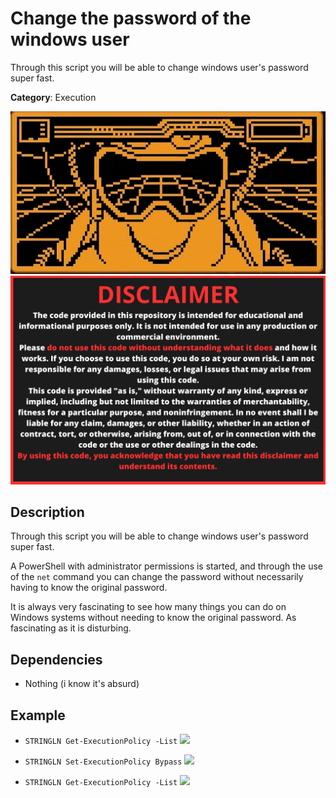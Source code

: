 # Change the password of the windows user

Through this script you will be able to change windows user's password super fast.

**Category**: Execution

<div align=center>

<img src="/main/img/logo-repository-2_0.gif" width="600" /><br>
<img src="/main/img/DISCLAIMER.png" width="600" />


</div>

## Description

Through this script you will be able to change windows user's password super fast.

A PowerShell with administrator permissions is started, and through the use of the `net` command you can change the password without necessarily having to know the original password.

It is always very fascinating to see how many things you can do on Windows systems without needing to know the original password. As fascinating as it is disturbing.

## Dependencies

* Nothing (i know it's absurd)

## Example

- `STRINGLN Get-ExecutionPolicy -List`
![](docs/1.png)

- `STRINGLN Set-ExecutionPolicy Bypass`
![](docs/2.png)

- `STRINGLN Get-ExecutionPolicy -List`
![](docs/3.png)